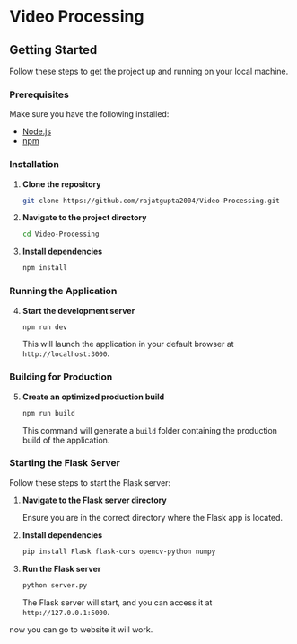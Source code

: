 # Video Processing

## Getting Started

Follow these steps to get the project up and running on your local machine.

### Prerequisites

Make sure you have the following installed:
- [Node.js](https://nodejs.org/)
- [npm](https://www.npmjs.com/)

### Installation

1. **Clone the repository**

   ```bash
   git clone https://github.com/rajatgupta2004/Video-Processing.git
   ```

2. **Navigate to the project directory**

   ```bash
   cd Video-Processing
   ```

3. **Install dependencies**

   ```bash
   npm install
   ```

### Running the Application

4. **Start the development server**

   ```bash
   npm run dev
   ```

   This will launch the application in your default browser at `http://localhost:3000`.

### Building for Production

5. **Create an optimized production build**

   ```bash
   npm run build
   ```

   This command will generate a `build` folder containing the production build of the application.

### Starting the Flask Server

Follow these steps to start the Flask server:

1. **Navigate to the Flask server directory**

   Ensure you are in the correct directory where the Flask app is located.


2. **Install dependencies**

   ```bash
   pip install Flask flask-cors opencv-python numpy

   ```

3. **Run the Flask server**

   ```bash
   python server.py
   ```

   The Flask server will start, and you can access it at `http://127.0.0.1:5000`.

now you can go to website it will work.
